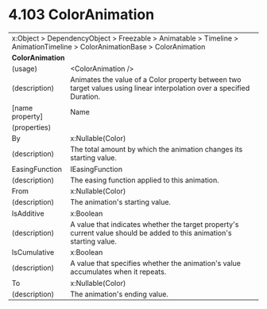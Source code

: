 <html dir="LTR" xmlns:mshelp="http://msdn.microsoft.com/mshelp" xmlns:ddue="http://ddue.schemas.microsoft.com/authoring/2003/5" xmlns:xlink="http://www.w3.org/1999/xlink" xmlns:tool="http://www.microsoft.com/tooltip">

<body>
 <input type="hidden" id="userDataCache" class="userDataStyle">
 <input type="hidden" id="hiddenScrollOffset">
 <img id="dropDownImage" style="display:none; height:0; width:0;" src="../local/drpdown.gif">
 <img id="dropDownHoverImage" style="display:none; height:0; width:0;" src="../local/drpdown_orange.gif">
 <img id="collapseImage" style="display:none; height:0; width:0;" src="../local/collapse.gif">
 <img id="expandImage" style="display:none; height:0; width:0;" src="../local/exp.gif">
 <img id="collapseAllImage" style="display:none; height:0; width:0;" src="../local/collall.gif">
 <img id="expandAllImage" style="display:none; height:0; width:0;" src="../local/expall.gif">
 <img id="copyImage" style="display:none; height:0; width:0;" src="../local/copycode.gif">
 <img id="copyHoverImage" style="display:none; height:0; width:0;" src="../local/copycodeHighlight.gif">
 <div id="header"><h1 class="heading">4.103 ColorAnimation</h1></div>

 <div id="mainSection">
 <div id="mainBody">
 <div id="allHistory" class="saveHistory" onsave="saveAll()" onload="loadAll()"></div>
 <p xmlns:wsd="http://wsdev.schemas.microsoft.com/authoring/2008/2" xmlns:msxsl="urn:schemas-microsoft-com:xslt" xmlns:script="urn:script" xmlns:build="urn:build">
 </p>
 <div id="sectionSection0" class="section" name="collapseableSection">
 <content xmlns="http://ddue.schemas.microsoft.com/authoring/2003/5" xmlns:wsd="http://wsdev.schemas.microsoft.com/authoring/2008/2" xmlns:msxsl="urn:schemas-microsoft-com:xslt" xmlns:script="urn:script" xmlns:build="urn:build">
 </content>
 </div>
 <div id="sectionSection1" class="section" name="collapseableSection">
 <content xmlns="http://ddue.schemas.microsoft.com/authoring/2003/5" xmlns:wsd="http://wsdev.schemas.microsoft.com/authoring/2008/2" xmlns:msxsl="urn:schemas-microsoft-com:xslt" xmlns:script="urn:script" xmlns:build="urn:build">
 <table class="ProtocolAuthoredTable" xmlns="">
 <tr><td colspan="2">
<mshelp:link keywords="86913f34-aa06-4c94-9f09-83936a822fd8" tabindex="0">x:Object</mshelp:link> &gt; <mshelp:link keywords="22a604a1-b593-4464-91e4-488285506428" tabindex="0">DependencyObject</mshelp:link> &gt; <mshelp:link keywords="6724267f-782a-4509-a6e9-19f1e3acf436" tabindex="0">Freezable</mshelp:link> &gt; <mshelp:link keywords="4e196363-585f-4026-aad1-79907d6b01af" tabindex="0">Animatable</mshelp:link> &gt; <mshelp:link keywords="7291e215-1ee2-4c13-a6bb-0b337f96011b" tabindex="0">Timeline</mshelp:link> &gt; <mshelp:link keywords="31ec5642-1d41-4f55-adbb-8e12877ee433" tabindex="0">AnimationTimeline</mshelp:link> &gt; <mshelp:link keywords="d2419849-cb54-4267-9181-6f1ab898b1a4" tabindex="0">ColorAnimationBase</mshelp:link> &gt; <mshelp:link keywords="af38357e-7b5a-4b9c-ba80-5808d75190db" tabindex="0">ColorAnimation</mshelp:link> </td>
 </tr>
 <tr><td colspan="2">
 <b>
ColorAnimation </b>
 </td>
 </tr>
 <tr><td><div class="indent0">(usage)</div></td>
 <td>&lt;ColorAnimation /&gt; </td>
 </tr>
 <tr><td><div class="indent0">(description)</div></td>
 <td>Animates the value of a Color property between two target values using linear interpolation over a specified Duration. </td>
 </tr>
 <tr><td><div class="indent0">[name property]</div></td>
 <td><mshelp:link keywords="7291e215-1ee2-4c13-a6bb-0b337f96011b" tabindex="0">Name</mshelp:link> </td>
 </tr>
 <tr><td><div class="indent0">(properties)</div></td>
 <td> </td>
 </tr>
 <tr><td><div class="indent2">By</div></td>
 <td><mshelp:link keywords="a70e74f7-3de9-4ac0-9b2d-5c177c9b0aa5" tabindex="0">x:Nullable</mshelp:link>(<mshelp:link keywords="cda4f641-9512-4ab0-9fae-36f540394464" tabindex="0">Color</mshelp:link>) </td>
 </tr>
 <tr><td><div class="indent4">(description)</div></td>
 <td>The total amount by which the animation changes its starting value. </td>
 </tr>
 <tr><td><div class="indent2">EasingFunction</div></td>
 <td><mshelp:link keywords="0daaa037-b3d6-40d1-b226-be28b17dd232" tabindex="0">IEasingFunction</mshelp:link> </td>
 </tr>
 <tr><td><div class="indent4">(description)</div></td>
 <td>The easing function applied to this animation. </td>
 </tr>
 <tr><td><div class="indent2">From</div></td>
 <td><mshelp:link keywords="a70e74f7-3de9-4ac0-9b2d-5c177c9b0aa5" tabindex="0">x:Nullable</mshelp:link>(<mshelp:link keywords="cda4f641-9512-4ab0-9fae-36f540394464" tabindex="0">Color</mshelp:link>) </td>
 </tr>
 <tr><td><div class="indent4">(description)</div></td>
 <td>The animation's starting value. </td>
 </tr>
 <tr><td><div class="indent2">IsAdditive</div></td>
 <td><mshelp:link keywords="c179f5e8-f1d2-4665-a360-ea494307b744" tabindex="0">x:Boolean</mshelp:link> </td>
 </tr>
 <tr><td><div class="indent4">(description)</div></td>
 <td>A value that indicates whether the target property's current value should be added to this animation's starting value. </td>
 </tr>
 <tr><td><div class="indent2">IsCumulative</div></td>
 <td><mshelp:link keywords="c179f5e8-f1d2-4665-a360-ea494307b744" tabindex="0">x:Boolean</mshelp:link> </td>
 </tr>
 <tr><td><div class="indent4">(description)</div></td>
 <td>A value that specifies whether the animation's value accumulates when it repeats. </td>
 </tr>
 <tr><td><div class="indent2">To</div></td>
 <td><mshelp:link keywords="a70e74f7-3de9-4ac0-9b2d-5c177c9b0aa5" tabindex="0">x:Nullable</mshelp:link>(<mshelp:link keywords="cda4f641-9512-4ab0-9fae-36f540394464" tabindex="0">Color</mshelp:link>) </td>
 </tr>
 <tr><td><div class="indent4">(description)</div></td>
 <td>The animation's ending value. </td>
 </tr>
</table>
 </content>
 </div>
 <!--[if gte IE 5]>
 <tool:tip element="languageFilterToolTip" avoidmouse="false"/>
 <![endif]-->
 </div>
 <a name="feedback"></a><span></span>
 </div>
</body></html>
